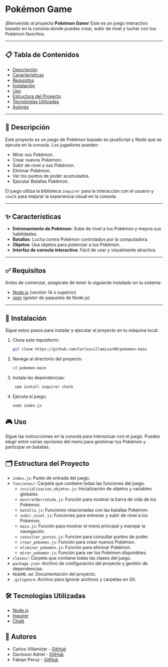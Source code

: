 # Pokémon Game

¡Bienvenido al proyecto **Pokémon Game**! Este es un juego interactivo basado en la consola donde puedes crear, subir de nivel y luchar con tus Pokémon favoritos.

---

## 📋 Tabla de Contenidos

- [Descripción](#descripción)
- [Características](#características)
- [Requisitos](#requisitos)
- [Instalación](#instalación)
- [Uso](#uso)
- [Estructura del Proyecto](#estructura-del-proyecto)
- [Tecnologías Utilizadas](#tecnologías-utilizadas)
- [Autores](#contribuciones)

---

## 📝 Descripción

Este proyecto es un juego de Pokémon basado en javaScript y Node que se ejecuta en la consola. Los jugadores pueden:
- Mirar sus Pokémon.
- Crear nuevos Pokémon.
- Subir de nivel a sus Pokémon.
- Eliminar Pokémon.
- Ver los puntos de poder acumulados.
- Ejecutar Batallas Pokémon.

El juego utiliza la biblioteca `inquirer` para la interacción con el usuario y `chalk` para mejorar la experiencia visual en la consola.

---

## ✨ Características

- **Entrenamiento de Pokémon**: Sube de nivel a tus Pokémon y mejora sus habilidades.
- **Batallas**: Lucha contra Pokémon controlados por la computadora.
- **Objetos**: Usa objetos para potenciar a tus Pokémon.
- **Interfaz de consola interactiva**: Fácil de usar y visualmente atractiva.

---

## ✅ Requisitos

Antes de comenzar, asegúrate de tener lo siguiente instalado en tu sistema:

- [Node.js](https://nodejs.org/) (versión 14 o superior)
- [npm](https://www.npmjs.com/) (gestor de paquetes de Node.js)

---

## 🚀 Instalación

Sigue estos pasos para instalar y ejecutar el proyecto en tu máquina local:

1. Clona este repositorio:
   ```bash
   git clone https://github.com/Carlosvillamizar09/pokemon-main

2. Navega al directorio del proyecto:
   ```bash
   cd pokemon-main

3. Instala las dependencias:
   ```bash
    npm install inquirer chalk

4. Ejecuta el juego:
   ```bash
   node index.js

## 🎮 Uso

Sigue las instrucciones en la consola para interactuar con el juego. Puedes elegir entre varias opciones del menú para gestionar tus Pokémon y participar en batallas.

## 🗂️ Estructura del Proyecto

- `index.js`: Punto de entrada del juego.
- `funciones/`: Carpeta que contiene todas las funciones del juego.
    - `inicializacion_objetos.js`: Inicialización de objetos y variables globales.
    - `mostrarBarraVida.js`: Función para mostrar la barra de vida de los Pokémon.
    - `batalla.js`: Funciones relacionadas con las batallas Pokémon.
    - `subir_nivel.js`: Funciones para entrenar y subir de nivel a los Pokémon.
    - `main.js`: Función para mostrar el menú principal y manejar la navegación.
    - `consultar_puntos.js`: Funcion para consultar puntos de poder.
    - `crear_pokemon.js`: Función para crear nuevos Pokémon.
    - `eliminar_pokemon.js`: Función para eliminar Pokémon.
    - `mirar_pokemon.js`: Función para ver los Pokémon disponibles.
- `clases/`: Carpeta que contiene todas las clases del juego.
- `package.json`: Archivo de configuración del proyecto y gestión de dependencias.
- `README.md`: Documentación del proyecto.
- `.gitignore`: Archivo para ignorar archivos y carpetas en Git.


## 🛠️ Tecnologías Utilizadas

- [Node.js](https://nodejs.org/)
- [Inquirer](https://www.npmjs.com/package/inquirer)
- [Chalk](https://www.npmjs.com/package/chalk)

## 🤝 Autores

- Carlos Villamizar - [GitHub](https://github.com/Carlosvillamizar09)
- Davisson Adriel - [GitHub](https://github.com/Davisson-Adriel)
- Fabian Peruz - [GitHub](https://github.com/FabianPertuz)